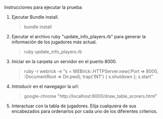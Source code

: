 Instrucciones para ejecutar la prueba:

1. Ejecutar Bundle install.
   >bundle install

2. Ejecutar el archivo ruby "update_info_players.rb" para generar la información de los jugadores más actual.
   >ruby update_info_players.rb

3. Iniciar en la carpeta un servidor en el puerto 8000.
   >ruby -r webrick -e "s = WEBrick::HTTPServer.new(:Port => 8000, :DocumentRoot => Dir.pwd); trap('INT') { s.shutdown }; s.start"

4. Introducir en el navegagor la url:
   >google-chrome "http://localhost:8000/draw_table_scorers.html"

5. Interactuar con la tabla de jugadores.
   Elija cualquiera de sus encabezados para ordenarlos por cada uno de los diferentes criterios.

